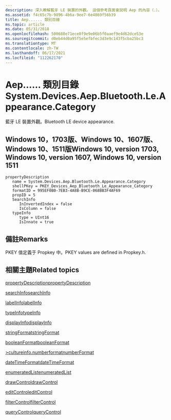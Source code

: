 ```yaml
---
description: 深入瞭解藍牙 LE 裝置的外觀。 這個參考頁面會說明 Aep 的內容（.）。
ms.assetid: f4c65c7b-9896-4b6a-9ee7-6e4869f56b39
title: Aep...... 類別目錄
ms.topic: article
ms.date: 05/31/2018
ms.openlocfilehash: 500688e71ece8f9e9e06b5f0aaef9e4d62dce53e
ms.sourcegitcommit: d0eb44d0a95f5e5efbfec3d3e9c143f5cba25bc3
ms.translationtype: MT
ms.contentlocale: zh-TW
ms.lasthandoff: 06/17/2021
ms.locfileid: "112262170"
---
```

# <a name="systemdevicesaepbluetoothleappearancecategory"></a><span data-ttu-id="19ec0-104">Aep...... 類別目錄</span><span class="sxs-lookup"><span data-stu-id="19ec0-104">System.Devices.Aep.Bluetooth.Le.Appearance.Category</span></span>

<span data-ttu-id="19ec0-105">藍牙 LE 裝置外觀。</span><span class="sxs-lookup"><span data-stu-id="19ec0-105">Bluetooth LE device appearance.</span></span>

## <a name="windows-10-version-1703-windows-10-version-1607-windows-10-version-1511"></a><span data-ttu-id="19ec0-106">Windows 10，1703版、Windows 10、1607版、Windows 10、1511版</span><span class="sxs-lookup"><span data-stu-id="19ec0-106">Windows 10, version 1703, Windows 10, version 1607, Windows 10, version 1511</span></span>

```
propertyDescription
   name = System.Devices.Aep.Bluetooth.Le.Appearance.Category
   shellPKey = PKEY_Devices_Aep_Bluetooth_Le_Appearance_Category
   formatID = 995EF0B0-7EB3-4A8B-B9CE-068BB3F4AF69
   propID = 5
   SearchInfo
      InInvertedIndex = false
      IsColumn = false
   typeInfo
      type = UInt16
      IsInnate = true
```

## <a name="remarks"></a><span data-ttu-id="19ec0-107">備註</span><span class="sxs-lookup"><span data-stu-id="19ec0-107">Remarks</span></span>

<span data-ttu-id="19ec0-108">PKEY 值定義于 Propkey 中。</span><span class="sxs-lookup"><span data-stu-id="19ec0-108">PKEY values are defined in Propkey.h.</span></span>

## <a name="related-topics"></a><span data-ttu-id="19ec0-109">相關主題</span><span class="sxs-lookup"><span data-stu-id="19ec0-109">Related topics</span></span>

<dl> <dt>

[<span data-ttu-id="19ec0-110">propertyDescription</span><span class="sxs-lookup"><span data-stu-id="19ec0-110">propertyDescription</span></span>](./propdesc-schema-propertydescription.md)
</dt> <dt>

[<span data-ttu-id="19ec0-111">searchInfo</span><span class="sxs-lookup"><span data-stu-id="19ec0-111">searchInfo</span></span>](./propdesc-schema-searchinfo.md)
</dt> <dt>

[<span data-ttu-id="19ec0-112">labelInfo</span><span class="sxs-lookup"><span data-stu-id="19ec0-112">labelInfo</span></span>](./propdesc-schema-labelinfo.md)
</dt> <dt>

[<span data-ttu-id="19ec0-113">typeInfo</span><span class="sxs-lookup"><span data-stu-id="19ec0-113">typeInfo</span></span>](./propdesc-schema-typeinfo.md)
</dt> <dt>

[<span data-ttu-id="19ec0-114">displayInfo</span><span class="sxs-lookup"><span data-stu-id="19ec0-114">displayInfo</span></span>](./propdesc-schema-displayinfo.md)
</dt> <dt>

[<span data-ttu-id="19ec0-115">stringFormat</span><span class="sxs-lookup"><span data-stu-id="19ec0-115">stringFormat</span></span>](./propdesc-schema-stringformat.md)
</dt> <dt>

[<span data-ttu-id="19ec0-116">booleanFormat</span><span class="sxs-lookup"><span data-stu-id="19ec0-116">booleanFormat</span></span>](./propdesc-schema-booleanformat.md)
</dt> <dt>

[<span data-ttu-id="19ec0-117">>cultureinfo.numberformat</span><span class="sxs-lookup"><span data-stu-id="19ec0-117">numberFormat</span></span>](./propdesc-schema-numberformat.md)
</dt> <dt>

[<span data-ttu-id="19ec0-118">dateTimeFormat</span><span class="sxs-lookup"><span data-stu-id="19ec0-118">dateTimeFormat</span></span>](./propdesc-schema-datetimeformat.md)
</dt> <dt>

[<span data-ttu-id="19ec0-119">enumeratedList</span><span class="sxs-lookup"><span data-stu-id="19ec0-119">enumeratedList</span></span>](./propdesc-schema-enumeratedlist.md)
</dt> <dt>

[<span data-ttu-id="19ec0-120">drawControl</span><span class="sxs-lookup"><span data-stu-id="19ec0-120">drawControl</span></span>](./propdesc-schema-drawcontrol.md)
</dt> <dt>

[<span data-ttu-id="19ec0-121">editControl</span><span class="sxs-lookup"><span data-stu-id="19ec0-121">editControl</span></span>](./propdesc-schema-editcontrol.md)
</dt> <dt>

[<span data-ttu-id="19ec0-122">filterControl</span><span class="sxs-lookup"><span data-stu-id="19ec0-122">filterControl</span></span>](./propdesc-schema-filtercontrol.md)
</dt> <dt>

[<span data-ttu-id="19ec0-123">queryControl</span><span class="sxs-lookup"><span data-stu-id="19ec0-123">queryControl</span></span>](./propdesc-schema-querycontrol.md)
</dt> </dl>

 

 
